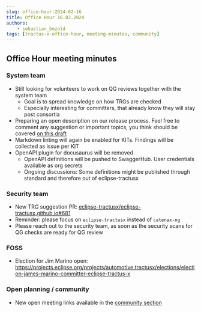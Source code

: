 ```yaml
---
slug: office-hour-2024-02-16
title: Office Hour 16.02.2024
authors: 
    - sebastian_bezold
tags: [tractus-x-office-hour, meeting-minutes, community]
---
```


## Office Hour meeting minutes

### System team

- Still looking for volunteers to work on QG reviews together with the system team
  - Goal is to spread knowledge on how TRGs are checked
  - Especially interesting for committers, that already know they will stay post consortia
- Preparing an open description on our release process. Feel free to comment any suggestion or important topics, you think should be covered [on this draft](https://github.com/eclipse-tractusx/sig-release/pull/519)
- Markdown linting will again be enabled for KITs. Findings will be collected as issue per KIT
- OpenAPI plugin for docusaurus will be removed
  - OpenAPI definitions will be pushed to SwaggerHub. User credentials available as org secrets
  - Ongoing discussions: Some definitions might be published through standard and therefore out of eclipse-tractusx

### Security team

- New TRG suggestion PR: [eclipse-tractusx/eclipse-tractusx.github.io#681](https://github.com/eclipse-tractusx/eclipse-tractusx.github.io/pull/681)
- Reminder: please focus on `eclipse-tractusx` instead of `catenax-ng`
- Please reach out to the security team, as soon as the security scans for QG checks are ready for QG review

### FOSS

- Election for Jim Marino open: https://projects.eclipse.org/projects/automotive.tractusx/elections/election-james-marino-committer-eclipse-tractus-x

### Open planning / community

- New open meeting links available in the [community section](https://eclipse-tractusx.github.io/community/open-meetings)

